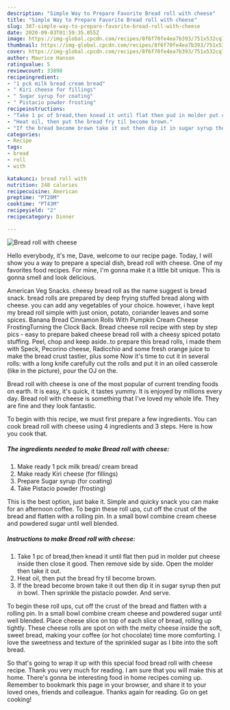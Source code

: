 ```yaml
---
description: "Simple Way to Prepare Favorite Bread roll with cheese"
title: "Simple Way to Prepare Favorite Bread roll with cheese"
slug: 387-simple-way-to-prepare-favorite-bread-roll-with-cheese
date: 2020-09-03T01:59:35.055Z
image: https://img-global.cpcdn.com/recipes/8f6f70fe4ea7b393/751x532cq70/bread-roll-with-cheese-recipe-main-photo.jpg
thumbnail: https://img-global.cpcdn.com/recipes/8f6f70fe4ea7b393/751x532cq70/bread-roll-with-cheese-recipe-main-photo.jpg
cover: https://img-global.cpcdn.com/recipes/8f6f70fe4ea7b393/751x532cq70/bread-roll-with-cheese-recipe-main-photo.jpg
author: Maurice Hanson
ratingvalue: 5
reviewcount: 33898
recipeingredient:
- "1 pck milk bread cream bread"
- " Kiri cheese for fillings"
- " Sugar syrup for coating"
- " Pistacio powder frosting"
recipeinstructions:
- "Take 1 pc of bread,then knead it until flat then pud in molder put cheese inside then close it good. Then remove side by side. Open the molder then take it out."
- "Heat oil, then put the bread fry til become brown."
- "If the bread become brown take it out then dip it in sugar syrup then put in bowl. Then sprinkle the pistacio powder. And serve."
categories:
- Recipe
tags:
- bread
- roll
- with

katakunci: bread roll with 
nutrition: 248 calories
recipecuisine: American
preptime: "PT20M"
cooktime: "PT43M"
recipeyield: "2"
recipecategory: Dinner

---
```



![Bread roll with cheese](https://img-global.cpcdn.com/recipes/8f6f70fe4ea7b393/751x532cq70/bread-roll-with-cheese-recipe-main-photo.jpg)

Hello everybody, it's me, Dave, welcome to our recipe page. Today, I will show you a way to prepare a special dish, bread roll with cheese. One of my favorites food recipes. For mine, I'm gonna make it a little bit unique. This is gonna smell and look delicious.

American Veg Snacks. cheesy bread roll as the name suggest is bread snack. bread rolls are prepared by deep frying stuffed bread along with cheese. you can add any vegetables of your choice. however, i have kept my bread roll simple with just onion, potato, coriander leaves and some spices. Banana Bread Cinnamon Rolls With Pumpkin Cream Cheese FrostingTurning the Clock Back. Bread cheese roll recipe with step by step pics - easy to prepare baked cheese bread roll with a cheesy spiced potato stuffing. Peel, chop and keep aside..to prepare this bread rolls, i made them with Speck, Pecorino cheese, Radicchio and some fresh orange juice to make the bread crust tastier, plus some Now it&#39;s time to cut it in several rolls: with a long knife carefully cut the rolls and put it in an oiled casserole (like in the picture), pour the OJ on the.

Bread roll with cheese is one of the most popular of current trending foods on earth. It is easy, it's quick, it tastes yummy. It is enjoyed by millions every day. Bread roll with cheese is something that I've loved my whole life. They are fine and they look fantastic.


To begin with this recipe, we must first prepare a few ingredients. You can cook bread roll with cheese using 4 ingredients and 3 steps. Here is how you cook that.

<!--inarticleads1-->

##### The ingredients needed to make Bread roll with cheese:

1. Make ready 1 pck milk bread/ cream bread
1. Make ready  Kiri cheese (for fillings)
1. Prepare  Sugar syrup (for coating)
1. Take  Pistacio powder (frosting)


This is the best option, just bake it. Simple and quicky snack you can make for an afternoon coffee. To begin these roll ups, cut off the crust of the bread and flatten with a rolling pin. In a small bowl combine cream cheese and powdered sugar until well blended. 

<!--inarticleads2-->

##### Instructions to make Bread roll with cheese:

1. Take 1 pc of bread,then knead it until flat then pud in molder put cheese inside then close it good. Then remove side by side. Open the molder then take it out.
1. Heat oil, then put the bread fry til become brown.
1. If the bread become brown take it out then dip it in sugar syrup then put in bowl. Then sprinkle the pistacio powder. And serve.


To begin these roll ups, cut off the crust of the bread and flatten with a rolling pin. In a small bowl combine cream cheese and powdered sugar until well blended. Place cheese slice on top of each slice of bread, rolling up tightly. These cheese rolls are spot on with the melty cheese inside the soft, sweet bread, making your coffee (or hot chocolate) time more comforting. I love the sweetness and texture of the sprinkled sugar as I bite into the soft bread. 

So that's going to wrap it up with this special food bread roll with cheese recipe. Thank you very much for reading. I am sure that you will make this at home. There's gonna be interesting food in home recipes coming up. Remember to bookmark this page in your browser, and share it to your loved ones, friends and colleague. Thanks again for reading. Go on get cooking!
